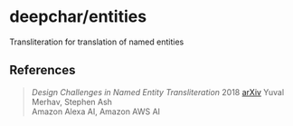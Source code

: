 # deepchar/entities
Transliteration for translation of named entities


## References

> *Design Challenges in Named Entity Transliteration* 2018  [arXiv](https://arxiv.org/abs/1808.02563)
> Yuval Merhav, Stephen Ash  
> Amazon Alexa AI, Amazon AWS AI
